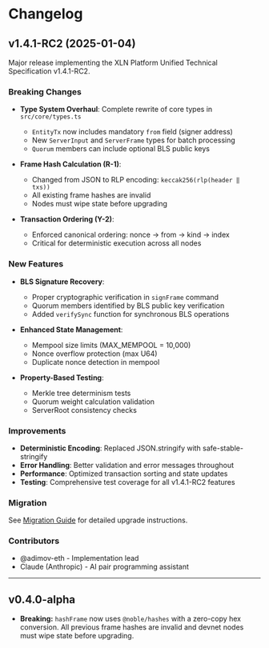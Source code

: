 # Changelog

## v1.4.1-RC2 (2025-01-04)

Major release implementing the XLN Platform Unified Technical Specification v1.4.1-RC2.

### Breaking Changes

- **Type System Overhaul**: Complete rewrite of core types in `src/core/types.ts`
  - `EntityTx` now includes mandatory `from` field (signer address)
  - New `ServerInput` and `ServerFrame` types for batch processing
  - `Quorum` members can include optional BLS public keys
  
- **Frame Hash Calculation (R-1)**: 
  - Changed from JSON to RLP encoding: `keccak256(rlp(header ‖ txs))`
  - All existing frame hashes are invalid
  - Nodes must wipe state before upgrading
  
- **Transaction Ordering (Y-2)**:
  - Enforced canonical ordering: nonce → from → kind → index
  - Critical for deterministic execution across all nodes

### New Features

- **BLS Signature Recovery**: 
  - Proper cryptographic verification in `signFrame` command
  - Quorum members identified by BLS public key verification
  - Added `verifySync` function for synchronous BLS operations
  
- **Enhanced State Management**:
  - Mempool size limits (MAX_MEMPOOL = 10,000)
  - Nonce overflow protection (max U64)
  - Duplicate nonce detection in mempool
  
- **Property-Based Testing**:
  - Merkle tree determinism tests
  - Quorum weight calculation validation
  - ServerRoot consistency checks

### Improvements

- **Deterministic Encoding**: Replaced JSON.stringify with safe-stable-stringify
- **Error Handling**: Better validation and error messages throughout
- **Performance**: Optimized transaction sorting and state updates
- **Testing**: Comprehensive test coverage for all v1.4.1-RC2 features

### Migration

See [Migration Guide](docs/migration-v1.4.md) for detailed upgrade instructions.

### Contributors

- @adimov-eth - Implementation lead
- Claude (Anthropic) - AI pair programming assistant

---

## v0.4.0-alpha

- **Breaking:** `hashFrame` now uses `@noble/hashes` with a zero-copy hex
  conversion. All previous frame hashes are invalid and devnet nodes must
  wipe state before upgrading.
